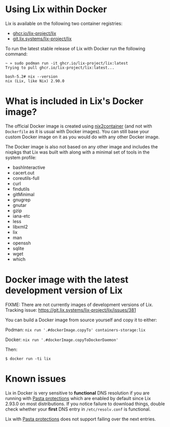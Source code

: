 # Using Lix within Docker

Lix is available on the following two container registries:
- [ghcr.io/lix-project/lix](https://ghcr.io/lix-project/lix)
- [git.lix.systems/lix-project/lix](https://git.lix.systems/lix-project/-/packages/container/lix)

To run the latest stable release of Lix with Docker run the following command:

```console
~ » sudo podman run -it ghcr.io/lix-project/lix:latest
Trying to pull ghcr.io/lix-project/lix:latest...

bash-5.2# nix --version
nix (Lix, like Nix) 2.90.0
```

# What is included in Lix's Docker image?

The official Docker image is created using [nix2container]
(and not with `Dockerfile` as it is usual with Docker images). You can still
base your custom Docker image on it as you would do with any other Docker
image.

[nix2container]: https://github.com/nlewo/nix2container

The Docker image is also not based on any other image and includes the nixpkgs
that Lix was built with along with a minimal set of tools in the system profile:

- bashInteractive
- cacert.out
- coreutils-full
- curl
- findutils
- gitMinimal
- gnugrep
- gnutar
- gzip
- iana-etc
- less
- libxml2
- lix
- man
- openssh
- sqlite
- wget
- which

# Docker image with the latest development version of Lix

FIXME: There are not currently images of development versions of Lix. Tracking issue: https://git.lix.systems/lix-project/lix/issues/381

You can build a Docker image from source yourself and copy it to either:

Podman: `nix run '.#dockerImage.copyTo' containers-storage:lix`

Docker: `nix run '.#dockerImage.copyToDockerDaemon'`

Then:

```console
$ docker run -ti lix
```

# Known issues

Lix in Docker is very sensitive to **functional** DNS resolution if you are running with [Pasta protections](../advanced-topics/pasta.md) which are enabled by default since Lix 2.93.0 on most distributions.
If you notice failure to download things, double check whether your **first** DNS entry in `/etc/resolv.conf` is functional.

Lix with [Pasta protections](../advanced-topics/pasta.md) does not support failing over the next entries.
